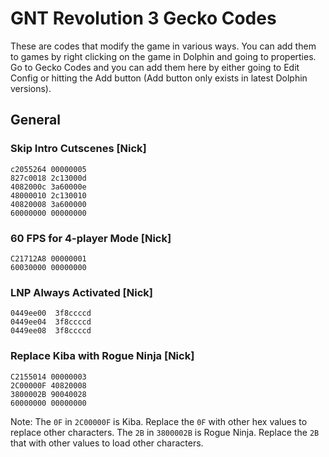 # GNT Revolution 3 Gecko Codes

These are codes that modify the game in various ways. You can add them to games by right clicking on the game in Dolphin and going to properties. Go to Gecko Codes and you can add them here by either going to Edit Config or hitting the Add button (Add button only exists in latest Dolphin versions).

## General

### Skip Intro Cutscenes [Nick]

```hex
c2055264 00000005  
827c0018 2c13000d  
4082000c 3a60000e  
48000010 2c130010  
40820008 3a600000  
60000000 00000000
```

### 60 FPS for 4-player Mode [Nick]

```hex
C21712A8 00000001  
60030000 00000000
```

### LNP Always Activated [Nick]

```hex
0449ee00  3f8ccccd
0449ee04  3f8ccccd
0449ee08  3f8ccccd
```

### Replace Kiba with Rogue Ninja [Nick]

```hex
C2155014 00000003  
2C00000F 40820008  
3800002B 90040028  
60000000 00000000
```

Note: The `0F` in `2C00000F` is Kiba. Replace the `0F` with other hex values to replace other characters. The `2B` in `3800002B` is Rogue Ninja. Replace the `2B` that with other values to load other characters.
